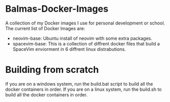 # Balmas-Docker-Images

A collection of my Docker images I use for personal development or school. The current list of Docker Images are:

- neovim-base: Ubuntu install of neovim with some extra packages.
- spacevim-base: This is a collection of diffrent docker files that build a SpaceVim enviorment in 6 diffrent linux distrabutions.

# Building from scratch

If you are on a windows system, run the build.bat script to build all the docker containers in order. If you are on a linux system, run the build.sh to build all the docker containers in order.
